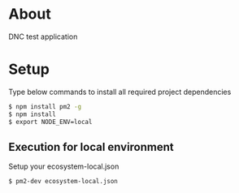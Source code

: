 # About
DNC test application
# Setup
Type below commands to install all required project dependencies
```bash
$ npm install pm2 -g
$ npm install
$ export NODE_ENV=local
```
## Execution for local environment
Setup your ecosystem-local.json
```bash
$ pm2-dev ecosystem-local.json
```
